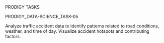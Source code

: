 PRODIGY TASKS

PRODIGY_DATA-SCIENCE_TASK-05

Analyze traffic accident data to identify patterns related to road conditions, weather, and time of day. Visualize accident hotspots and contributing factors.

